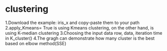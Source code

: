 # clustering
1.Download the example: iris_x and copy-paste them to your path
2.apply_Kmeans= True is using Kmeans clustering, on the other hand, is using K-median clustering
3.Choosing the input data row, data, iteration time in K_cluster()
4.The gragh can demonstrate how many cluster is the best based on elbow method(SSE)
